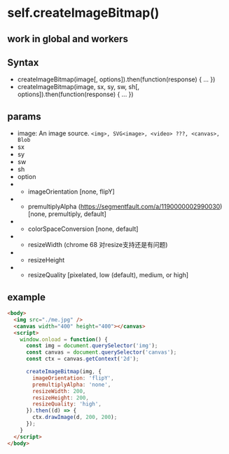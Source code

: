 # self.createImageBitmap()

## work in global and workers

## Syntax
- createImageBitmap(image[, options]).then(function(response) { ... })
- createImageBitmap(image, sx, sy, sw, sh[, options]).then(function(response) { ... })

## params
- image: An image source. `<img>, SVG<image>, <video> ???, <canvas>, Blob`
- sx
- sy
- sw
- sh
- option
- - imageOrientation [none, flipY]
- - premultiplyAlpha (https://segmentfault.com/a/1190000002990030) [none, premultiply, default]
- - colorSpaceConversion [none, default]
- - resizeWidth (chrome 68 对resize支持还是有问题)
- - resizeHeight
- - resizeQuality [pixelated, low (default), medium, or high]

## example
```html
<body>
  <img src="./me.jpg" />
  <canvas width="400" height="400"></canvas>
  <script>
    window.onload = function() {
      const img = document.querySelector('img');
      const canvas = document.querySelector('canvas');
      const ctx = canvas.getContext('2d');

      createImageBitmap(img, {
        imageOrientation: 'flipY',
        premultiplyAlpha: 'none',
        resizeWidth: 200,
        resizeHeight: 200,
        resizeQuality: 'high',
      }).then((d) => {
        ctx.drawImage(d, 200, 200);
      });
    }
  </script>
</body>
```


